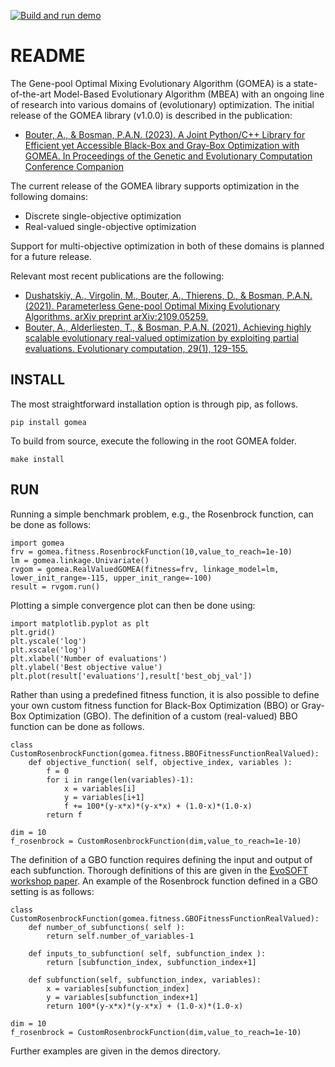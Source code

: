[![Build and run demo](https://github.com/abouter/gomea/actions/workflows/run_demo.yml/badge.svg?branch=main)](https://github.com/abouter/gomea/actions/workflows/run_demo.yml)

# README
The Gene-pool Optimal Mixing Evolutionary Algorithm (GOMEA) is a state-of-the-art Model-Based Evolutionary Algorithm (MBEA) with an ongoing line of research into various domains of (evolutionary) optimization.
The initial release of the GOMEA library (v1.0.0) is described in the publication:
- [Bouter, A., & Bosman, P.A.N. (2023). A Joint Python/C++ Library for Efficient yet Accessible Black-Box and Gray-Box Optimization with GOMEA. In Proceedings of the Genetic and Evolutionary Computation Conference Companion](https://arxiv.org/abs/2305.06246)

The current release of the GOMEA library supports optimization in the following domains:
- Discrete single-objective optimization
- Real-valued single-objective optimization

Support for multi-objective optimization in both of these domains is planned for a future release.

Relevant most recent publications are the following:
- [Dushatskiy, A., Virgolin, M., Bouter, A., Thierens, D., & Bosman, P.A.N. (2021). Parameterless Gene-pool Optimal Mixing Evolutionary Algorithms. arXiv preprint arXiv:2109.05259.](https://arxiv.org/abs/2109.05259)
- [Bouter, A., Alderliesten, T., & Bosman, P.A.N. (2021). Achieving highly scalable evolutionary real-valued optimization by exploiting partial evaluations. Evolutionary computation, 29(1), 129-155.](https://ieeexplore.ieee.org/abstract/document/9367090)

## INSTALL
The most straightforward installation option is through pip, as follows.
```
pip install gomea
```

To build from source, execute the following in the root GOMEA folder.
```
make install
```

## RUN
Running a simple benchmark problem, e.g., the Rosenbrock function, can be done as follows:
```
import gomea
frv = gomea.fitness.RosenbrockFunction(10,value_to_reach=1e-10)
lm = gomea.linkage.Univariate()
rvgom = gomea.RealValuedGOMEA(fitness=frv, linkage_model=lm, lower_init_range=-115, upper_init_range=-100)
result = rvgom.run()
```

Plotting a simple convergence plot can then be done using:
```
import matplotlib.pyplot as plt
plt.grid()
plt.yscale('log')
plt.xscale('log')
plt.xlabel('Number of evaluations')
plt.ylabel('Best objective value')
plt.plot(result['evaluations'],result['best_obj_val'])
```

Rather than using a predefined fitness function, it is also possible to define your own custom fitness function for Black-Box Optimization (BBO) or Gray-Box Optimization (GBO). The definition of a custom (real-valued) BBO function can be done as follows.
```
class CustomRosenbrockFunction(gomea.fitness.BBOFitnessFunctionRealValued):
    def objective_function( self, objective_index, variables ):
        f = 0
        for i in range(len(variables)-1):
            x = variables[i]
            y = variables[i+1]
            f += 100*(y-x*x)*(y-x*x) + (1.0-x)*(1.0-x)
        return f

dim = 10
f_rosenbrock = CustomRosenbrockFunction(dim,value_to_reach=1e-10)
```

The definition of a GBO function requires defining the input and output of each subfunction. Thorough definitions of this are given in the [EvoSOFT workshop paper](https://arxiv.org/abs/2305.06246).
An example of the Rosenbrock function defined in a GBO setting is as follows:
```
class CustomRosenbrockFunction(gomea.fitness.GBOFitnessFunctionRealValued):
    def number_of_subfunctions( self ):
        return self.number_of_variables-1
    
    def inputs_to_subfunction( self, subfunction_index ):
        return [subfunction_index, subfunction_index+1]

    def subfunction(self, subfunction_index, variables):
        x = variables[subfunction_index]
        y = variables[subfunction_index+1]
        return 100*(y-x*x)*(y-x*x) + (1.0-x)*(1.0-x)
        
dim = 10
f_rosenbrock = CustomRosenbrockFunction(dim,value_to_reach=1e-10)
```

Further examples are given in the demos directory.
